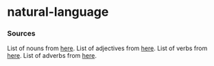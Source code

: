 # natural-language
### Sources
List of nouns from [here](http://www.ashley-bovan.co.uk/words/partsofspeech.html).
List of adjectives from [here](http://www.ashley-bovan.co.uk/words/partsofspeech.html).
List of verbs from [here](http://www.ashley-bovan.co.uk/words/partsofspeech.html).
List of adverbs from [here](http://www.ashley-bovan.co.uk/words/partsofspeech.html).